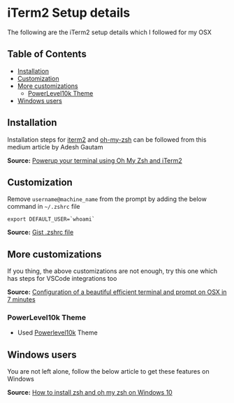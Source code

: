 # iTerm2 Setup details
The following are the iTerm2 setup details which I followed for my OSX

## Table of Contents
- [Installation](#installation)
- [Customization](#customization)
- [More customizations](#more-customizations)
  - [PowerLevel10k Theme](#powerlevel10k-theme)
- [Windows users](#windows-users)

## Installation
Installation steps for [iterm2](https://www.iterm2.com/) and [oh-my-zsh](https://github.com/robbyrussell/oh-my-zsh) can be followed from this medium article by Adesh Gautam

<b>Source:</b> [Powerup your terminal using Oh My Zsh and iTerm2](https://medium.com/swlh/power-up-your-terminal-using-oh-my-zsh-iterm2-c5a03f73a9fb)

## Customization
Remove `username@machine_name` from the prompt by adding the below command in `~/.zshrc` file
```
export DEFAULT_USER=`whoami`
```
<b>Source:</b> [Gist .zshrc file](https://gist.github.com/logicmd/4015090)

## More customizations
If you thing, the above customizations are not enough, try this one which has steps for VSCode integrations too

<b>Source:</b> [Configuration of a beautiful efficient terminal and prompt on OSX in 7 minutes](https://medium.com/@Clovis_app/configuration-of-a-beautiful-efficient-terminal-and-prompt-on-osx-in-7-minutes-827c29391961)

### PowerLevel10k Theme
- Used [Powerlevel10k](https://github.com/romkatv/powerlevel10k#powerlevel10k) Theme

## Windows users
You are not left alone, follow the below article to get these features on Windows 

<b>Source:</b> [How to install zsh and oh my zsh on Windows 10](https://evdokimovm.github.io/windows/zsh/shell/syntax/highlighting/ohmyzsh/hyper/terminal/2017/02/24/how-to-install-zsh-and-oh-my-zsh-on-windows-10.html)
